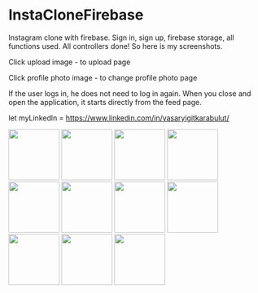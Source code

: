 # InstaCloneFirebase
Instagram clone with firebase. Sign in, sign up, firebase storage, all functions used. All controllers done! So here is my screenshots.

Click upload image - to upload page

Click profile photo image - to change profile photo page

If the user logs in, he does not need to log in again. When you close and open the application, it starts directly from the feed page.

let myLinkedln = https://www.linkedin.com/in/yasaryigitkarabulut/



<img src="https://user-images.githubusercontent.com/75642569/188266357-ae951e21-d03d-4f2e-bab0-b02fbfecf079.png" width=100> <img src="https://user-images.githubusercontent.com/75642569/188266358-3ec40cf7-d370-46cb-8400-2ad2a7edfe14.png" width=100>
<img src="https://user-images.githubusercontent.com/75642569/188266360-08e490b9-b47a-4f99-ac1b-1d34ba34ab94.png" width=100>
<img src="https://user-images.githubusercontent.com/75642569/188266363-f7832d09-bd39-4c9f-9f07-0f18de9e3f0f.png" width=100>
<img src="https://user-images.githubusercontent.com/75642569/188266370-b9b908d0-3c5d-4478-a356-8aa18cc77fe4.png" width=100>
<img src="https://user-images.githubusercontent.com/75642569/188266354-c49a2336-d0c3-47e7-864d-e74247458dac.png" width=100>
<img src="https://user-images.githubusercontent.com/75642569/188266359-3194d909-5b6f-4f7e-8b39-792aae93a5e3.png" width=100>
<img src="https://user-images.githubusercontent.com/75642569/188266362-cc3f5d69-738e-4a90-bb45-ace4faa51d9b.png" width=100>
<img src="https://user-images.githubusercontent.com/75642569/188266364-1e8db77e-10d0-4fee-aa17-bf41b5bface5.png" width=100>
<img src="https://user-images.githubusercontent.com/75642569/188266369-5374b595-81fe-4ddf-a133-2edd76d14179.png" width=100>
<img src="https://user-images.githubusercontent.com/75642569/188266353-a6e2bcfd-7e6a-4c5a-9329-1b28e49a5333.png" width=100>
